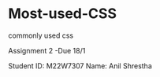 # Most-used-CSS
commonly used css

Assignment 2 -Due 18/1

Student ID: M22W7307 Name: Anil Shrestha
